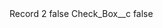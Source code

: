 <?xml version="1.0" encoding="UTF-8"?>
<CustomMetadata xmlns="http://soap.sforce.com/2006/04/metadata" xmlns:xsi="http://www.w3.org/2001/XMLSchema-instance" xmlns:xsd="http://www.w3.org/2001/XMLSchema">
    <label>Record 2</label>
    <protected>false</protected>
    <values>
        <field>Check_Box__c</field>
        <value xsi:type="xsd:boolean">false</value>
    </values>
</CustomMetadata>
